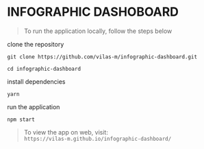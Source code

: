 # INFOGRAPHIC DASHOBOARD

>To run the application locally, follow the steps below

clone the repository


`git clone https://github.com/vilas-m/infographic-dashboard.git`

`cd infographic-dashboard`

install dependencies

`yarn`

run the application 

`npm start`

>To view the app on web, visit:  
`https://vilas-m.github.io/infographic-dashboard/` 
